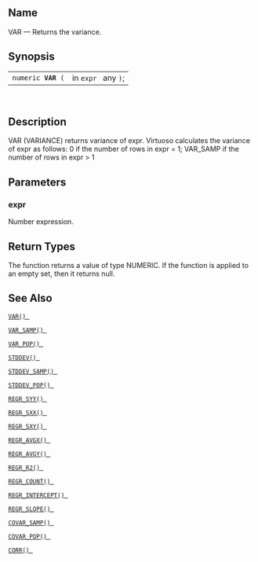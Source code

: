 <div>

<div>

</div>

<div>

## Name

VAR — Returns the variance.

</div>

<div>

## Synopsis

<div>

|                         |                     |
|-------------------------|---------------------|
| `numeric `**`VAR`**` (` | in `expr ` any `)`; |

<div>

 

</div>

</div>

</div>

<div>

## Description

VAR (VARIANCE) returns variance of expr. Virtuoso calculates the
variance of expr as follows: 0 if the number of rows in expr = 1;
VAR_SAMP if the number of rows in expr \> 1

</div>

<div>

## Parameters

<div>

### expr

Number expression.

</div>

</div>

<div>

## Return Types

The function returns a value of type NUMERIC. If the function is applied
to an empty set, then it returns null.

</div>

<div>

## See Also

<a href="fn_var.html" class="link" title="VAR"><code
class="function">VAR() </code></a>

<a href="fn_var_samp.html" class="link" title="VAR_SAMP"><code
class="function">VAR_SAMP() </code></a>

<a href="fn_var_pop.html" class="link" title="VAR_POP"><code
class="function">VAR_POP() </code></a>

<a href="fn_stddev.html" class="link" title="STDDEV"><code
class="function">STDDEV() </code></a>

<a href="fn_stddev_samp.html" class="link" title="STDDEV_SAMP"><code
class="function">STDDEV_SAMP() </code></a>

<a href="fn_stddev_pop.html" class="link" title="STDDEV_POP"><code
class="function">STDDEV_POP() </code></a>

<a href="fn_regr_syy.html" class="link" title="REGR_SYY"><code
class="function">REGR_SYY() </code></a>

<a href="fn_regr_sxx.html" class="link" title="REGR_SXX"><code
class="function">REGR_SXX() </code></a>

<a href="fn_regr_sxy.html" class="link" title="REGR_SXY"><code
class="function">REGR_SXY() </code></a>

<a href="fn_regr_avgx.html" class="link" title="REGR_AVGX"><code
class="function">REGR_AVGX() </code></a>

<a href="fn_regr_avgy.html" class="link" title="REGR_AVGY"><code
class="function">REGR_AVGY() </code></a>

<a href="fn_regr_r2.html" class="link" title="REGR_R2"><code
class="function">REGR_R2() </code></a>

<a href="fn_regr_count.html" class="link" title="REGR_COUNT"><code
class="function">REGR_COUNT() </code></a>

<a href="fn_regr_intercept.html" class="link"
title="REGR_INTERCEPT"><code
class="function">REGR_INTERCEPT() </code></a>

<a href="fn_regr_slope.html" class="link" title="REGR_SLOPE"><code
class="function">REGR_SLOPE() </code></a>

<a href="fn_covar_samp.html" class="link" title="COVAR_SAMP"><code
class="function">COVAR_SAMP() </code></a>

<a href="fn_covar_pop.html" class="link" title="COVAR_POP"><code
class="function">COVAR_POP() </code></a>

<a href="fn_corr.html" class="link" title="CORR"><code
class="function">CORR() </code></a>

</div>

</div>
